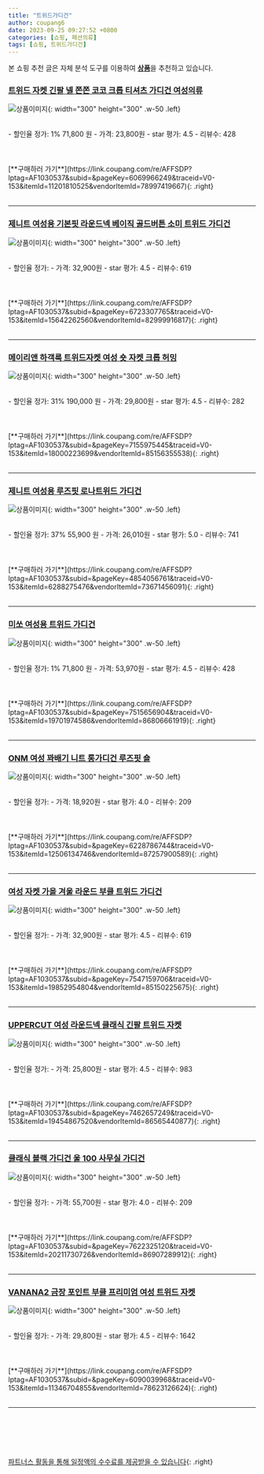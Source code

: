 ```yaml
---
title: "트위드가디건"
author: coupang6
date: 2023-09-25 09:27:52 +0800
categories: [쇼핑, 패션의류]
tags: [쇼핑, 트위드가디건]
---
```


본 쇼핑 추천 글은 자체 분석 도구를 이용하여 [**상품**](https://link.coupang.com/a/bao1ui)을 추천하고 있습니다.

### [트위드 자켓 긴팔 넬 쫀쫀 코코 크롭 티셔츠 가디건 여성의류](https://link.coupang.com/re/AFFSDP?lptag=AF1030537&subid=&pageKey=6069966249&traceid=V0-153&itemId=11201810525&vendorItemId=78997419667)

![상품이미지](https://thumbnail7.coupangcdn.com/thumbnails/remote/230x230ex/image/vendor_inventory/dc26/3cbdaa90af62d0daf98711894d7b7e26050980a7c5a97dc6f69b1fa05c82.jpg){: width="300" height="300" .w-50 .left}


<br>
- 할인율 정가: 1%  71,800   원
- 가격: 23,800원
- star 평가: 4.5
- 리뷰수: 428
<br>
<br>
<br>
<br>
[**구매하러 가기**](https://link.coupang.com/re/AFFSDP?lptag=AF1030537&subid=&pageKey=6069966249&traceid=V0-153&itemId=11201810525&vendorItemId=78997419667){: .right}
<br>
<br>

---

### [제니트 여성용 기본핏 라운드넥 베이직 골드버튼 소미 트위드 가디건](https://link.coupang.com/re/AFFSDP?lptag=AF1030537&subid=&pageKey=6723307765&traceid=V0-153&itemId=15642262560&vendorItemId=82999916817)

![상품이미지](https://thumbnail9.coupangcdn.com/thumbnails/remote/230x230ex/image/retail/images/7266623579854110-3e7796db-2d36-478a-b83c-992082104ef5.jpg){: width="300" height="300" .w-50 .left}


<br>
- 할인율 정가: 
- 가격: 32,900원
- star 평가: 4.5
- 리뷰수: 619
<br>
<br>
<br>
<br>
[**구매하러 가기**](https://link.coupang.com/re/AFFSDP?lptag=AF1030537&subid=&pageKey=6723307765&traceid=V0-153&itemId=15642262560&vendorItemId=82999916817){: .right}
<br>
<br>

---

### [메이리앤 하객룩 트위드자켓 여성 숏 자켓 크롭 허밍](https://link.coupang.com/re/AFFSDP?lptag=AF1030537&subid=&pageKey=7155975445&traceid=V0-153&itemId=18000223699&vendorItemId=85156355538)

![상품이미지](https://thumbnail9.coupangcdn.com/thumbnails/remote/230x230ex/image/vendor_inventory/0989/eed0ca34674d5682a1c2d81614105917856e6b45bf7b42fcbc0e50b2800d.jpg){: width="300" height="300" .w-50 .left}


<br>
- 할인율 정가: 31%  190,000   원
- 가격: 29,800원
- star 평가: 4.5
- 리뷰수: 282
<br>
<br>
<br>
<br>
[**구매하러 가기**](https://link.coupang.com/re/AFFSDP?lptag=AF1030537&subid=&pageKey=7155975445&traceid=V0-153&itemId=18000223699&vendorItemId=85156355538){: .right}
<br>
<br>

---

### [제니트 여성용 루즈핏 로나트위드 가디건](https://link.coupang.com/re/AFFSDP?lptag=AF1030537&subid=&pageKey=4854056761&traceid=V0-153&itemId=6288275476&vendorItemId=73671456091)

![상품이미지](https://thumbnail7.coupangcdn.com/thumbnails/remote/230x230ex/image/rs_quotation_api/dlkj8yxt/47050476824b43ca99434d518085d376.jpg){: width="300" height="300" .w-50 .left}


<br>
- 할인율 정가: 37%  55,900   원
- 가격: 26,010원
- star 평가: 5.0
- 리뷰수: 741
<br>
<br>
<br>
<br>
[**구매하러 가기**](https://link.coupang.com/re/AFFSDP?lptag=AF1030537&subid=&pageKey=4854056761&traceid=V0-153&itemId=6288275476&vendorItemId=73671456091){: .right}
<br>
<br>

---

### [미쏘 여성용 트위드 가디건](https://link.coupang.com/re/AFFSDP?lptag=AF1030537&subid=&pageKey=7515656904&traceid=V0-153&itemId=19701974586&vendorItemId=86806661919)

![상품이미지](https://thumbnail10.coupangcdn.com/thumbnails/remote/230x230ex/image/rs_quotation_api/kvydjo5z/922631f0903a4d87902355057d983d32.jpg){: width="300" height="300" .w-50 .left}


<br>
- 할인율 정가: 1%  71,800   원
- 가격: 53,970원
- star 평가: 4.5
- 리뷰수: 428
<br>
<br>
<br>
<br>
[**구매하러 가기**](https://link.coupang.com/re/AFFSDP?lptag=AF1030537&subid=&pageKey=7515656904&traceid=V0-153&itemId=19701974586&vendorItemId=86806661919){: .right}
<br>
<br>

---

### [ONM 여성 꽈배기 니트 롱가디건 루즈핏 숄](https://link.coupang.com/re/AFFSDP?lptag=AF1030537&subid=&pageKey=6228786744&traceid=V0-153&itemId=12506134746&vendorItemId=87257900589)

![상품이미지](https://thumbnail7.coupangcdn.com/thumbnails/remote/230x230ex/image/vendor_inventory/b754/4a0c5af0f77f6c62cd2515593963d7ece85309edc41236b2600f948e3210.jpg){: width="300" height="300" .w-50 .left}


<br>
- 할인율 정가: 
- 가격: 18,920원
- star 평가: 4.0
- 리뷰수: 209
<br>
<br>
<br>
<br>
[**구매하러 가기**](https://link.coupang.com/re/AFFSDP?lptag=AF1030537&subid=&pageKey=6228786744&traceid=V0-153&itemId=12506134746&vendorItemId=87257900589){: .right}
<br>
<br>

---

### [여성 자켓 가을 겨울 라운드 부클 트위드 가디건](https://link.coupang.com/re/AFFSDP?lptag=AF1030537&subid=&pageKey=7547159706&traceid=V0-153&itemId=19852954804&vendorItemId=85150225675)

![상품이미지](https://thumbnail8.coupangcdn.com/thumbnails/remote/230x230ex/image/vendor_inventory/b402/217633ac1d0126bbfc92dcbaf2f71216a01f8f3ba1e2f910ef0b12a11cdc.jpg){: width="300" height="300" .w-50 .left}


<br>
- 할인율 정가: 
- 가격: 32,900원
- star 평가: 4.5
- 리뷰수: 619
<br>
<br>
<br>
<br>
[**구매하러 가기**](https://link.coupang.com/re/AFFSDP?lptag=AF1030537&subid=&pageKey=7547159706&traceid=V0-153&itemId=19852954804&vendorItemId=85150225675){: .right}
<br>
<br>

---

### [UPPERCUT 여성 라운드넥 클래식 긴팔 트위드 자켓](https://link.coupang.com/re/AFFSDP?lptag=AF1030537&subid=&pageKey=7462657249&traceid=V0-153&itemId=19454867520&vendorItemId=86565440877)

![상품이미지](https://thumbnail9.coupangcdn.com/thumbnails/remote/230x230ex/image/vendor_inventory/f3f1/194e2894021e3a8be35101bde9f314fc7dcce07628f78bfb9f3b50f442c0.jpg){: width="300" height="300" .w-50 .left}


<br>
- 할인율 정가: 
- 가격: 25,800원
- star 평가: 4.5
- 리뷰수: 983
<br>
<br>
<br>
<br>
[**구매하러 가기**](https://link.coupang.com/re/AFFSDP?lptag=AF1030537&subid=&pageKey=7462657249&traceid=V0-153&itemId=19454867520&vendorItemId=86565440877){: .right}
<br>
<br>

---

### [클래식 블랙 가디건 울 100 사무실 가디건](https://link.coupang.com/re/AFFSDP?lptag=AF1030537&subid=&pageKey=7622325120&traceid=V0-153&itemId=20211730726&vendorItemId=86907289912)

![상품이미지](https://thumbnail8.coupangcdn.com/thumbnails/remote/230x230ex/image/vendor_inventory/b1a7/f14c817472a312d529c060e29b4dd75e798f33fb29283e69203cc78b1c14.jpg){: width="300" height="300" .w-50 .left}


<br>
- 할인율 정가: 
- 가격: 55,700원
- star 평가: 4.0
- 리뷰수: 209
<br>
<br>
<br>
<br>
[**구매하러 가기**](https://link.coupang.com/re/AFFSDP?lptag=AF1030537&subid=&pageKey=7622325120&traceid=V0-153&itemId=20211730726&vendorItemId=86907289912){: .right}
<br>
<br>

---

### [VANANA2 금장 포인트 부클 프리미엄 여성 트위드 자켓](https://link.coupang.com/re/AFFSDP?lptag=AF1030537&subid=&pageKey=6090039968&traceid=V0-153&itemId=11346704855&vendorItemId=78623126624)

![상품이미지](https://thumbnail6.coupangcdn.com/thumbnails/remote/230x230ex/image/vendor_inventory/1465/94980a242700cfff536172414f4f7841e760d06154e8e4a75920abe69d9e.png){: width="300" height="300" .w-50 .left}


<br>
- 할인율 정가: 
- 가격: 29,800원
- star 평가: 4.5
- 리뷰수: 1642
<br>
<br>
<br>
<br>
[**구매하러 가기**](https://link.coupang.com/re/AFFSDP?lptag=AF1030537&subid=&pageKey=6090039968&traceid=V0-153&itemId=11346704855&vendorItemId=78623126624){: .right}
<br>
<br>

---
<br><br><br><br><br> [파트너스 활동을 통해 일정액의 수수료를 제공받을 수 있습니다](https://link.coupang.com/a/bao1ui){: .right}